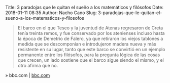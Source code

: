 Title: 3 paradojas que le quitan el sueño a los matemáticos y filósofos
Date: 2018-01-11 08:35
Author: Nacho Cano
Slug: 3-paradojas-que-le-quitan-el-sueno-a-los-matematicos-y-filosofos

> El barco en el que Teseo y la juventud de Atenas regresaron de Creta tenía
> treinta remos, y fue conservado por los atenienses incluso hasta la época de
> Demetrio de Falero, ya que retiraron los viejos tablones a medida que se
> descomponían e introdujeron madera nueva y más resistente en su lugar, tanto
> que este barco se convirtió en un ejemplo permanente entre los filósofos,
> para la pregunta lógica de las cosas que crecen, un lado sostiene que el
> barco sigue siendo el mismo, y el otro afirma que no.

» bbc.com | [bbc.com][]

  [bbc.com]: https://www.bbc.com/mundo/noticias-42570192
    "3 paradojas que le quitan el sueño a los matemáticos y filósofos"
